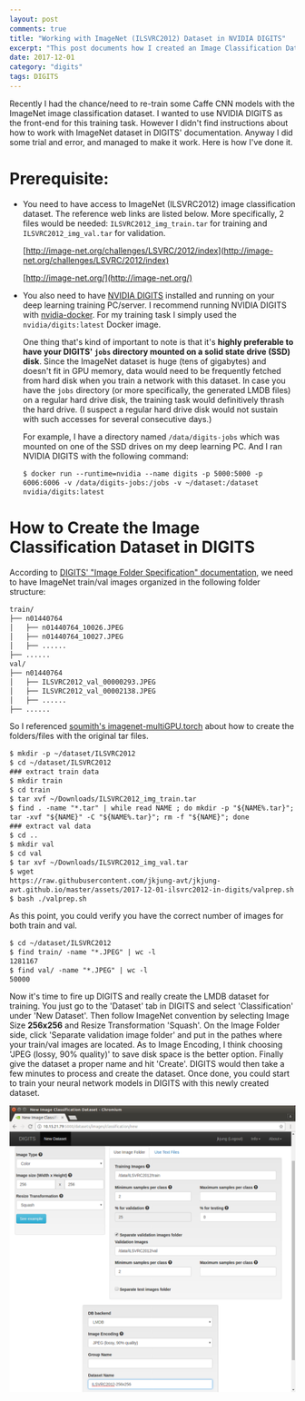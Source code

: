 ```yaml
---
layout: post
comments: true
title: "Working with ImageNet (ILSVRC2012) Dataset in NVIDIA DIGITS"
excerpt: "This post documents how I created an Image Classification Dataset in NVIDIA DIGITS with the well-known ImageNet (ILSVRC2012) image dataset."
date: 2017-12-01
category: "digits"
tags: DIGITS
---
```


Recently I had the chance/need to re-train some Caffe CNN models with the ImageNet image classification dataset. I wanted to use NVIDIA DIGITS as the front-end for this training task. However I didn't find instructions about how to work with ImageNet dataset in DIGITS' documentation. Anyway I did some trial and error, and managed to make it work. Here is how I've done it.

# Prerequisite:

* You need to have access to ImageNet (ILSVRC2012) image classification dataset. The reference web links are listed below. More specifically, 2 files would be needed: `ILSVRC2012_img_train.tar` for training and `ILSVRC2012_img_val.tar` for validation.

  [http://image-net.org/challenges/LSVRC/2012/index](http://image-net.org/challenges/LSVRC/2012/index)

  [http://image-net.org/](http://image-net.org/)

* You also need to have [NVIDIA DIGITS](https://github.com/NVIDIA/DIGITS) installed and running on your deep learning training PC/server. I recommend running NVIDIA DIGITS with [nvidia-docker](https://github.com/NVIDIA/nvidia-docker). For my training task I simply used the `nvidia/digits:latest` Docker image.

  One thing that's kind of important to note is that it's **highly preferable to have your DIGITS' `jobs` directory mounted on a solid state drive (SSD) disk**. Since the ImageNet dataset is huge (tens of gigabytes) and doesn't fit in GPU memory, data would need to be frequently fetched from hard disk when you train a network with this dataset. In case you have the `jobs` directory (or more specifically, the generated LMDB files) on a regular hard drive disk, the training task would definitively thrash the hard drive. (I suspect a regular hard drive disk would not sustain with such accesses for several consecutive days.)

  For example, I have a directory named `/data/digits-jobs` which was mounted on one of the SSD drives on my deep learning PC. And I ran NVIDIA DIGITS with the following command:

  ```shell
  $ docker run --runtime=nvidia --name digits -p 5000:5000 -p 6006:6006 -v /data/digits-jobs:/jobs -v ~/dataset:/dataset nvidia/digits:latest
  ```

# How to Create the Image Classification Dataset in DIGITS

According to [DIGITS' "Image Folder Specification" documentation](https://github.com/NVIDIA/DIGITS/blob/master/docs/ImageFolderFormat.md), we need to have ImageNet train/val images organized in the following folder structure:

  ```
  train/
  ├── n01440764
  │   ├── n01440764_10026.JPEG
  │   ├── n01440764_10027.JPEG
  │   ├── ......
  ├── ......
  val/
  ├── n01440764
  │   ├── ILSVRC2012_val_00000293.JPEG
  │   ├── ILSVRC2012_val_00002138.JPEG
  │   ├── ......
  ├── ......
  ```

So I referenced [soumith's imagenet-multiGPU.torch](https://github.com/soumith/imagenet-multiGPU.torch) about how to create the folders/files with the original tar files.

  ```shell
  $ mkdir -p ~/dataset/ILSVRC2012
  $ cd ~/dataset/ILSVRC2012
  ### extract train data
  $ mkdir train
  $ cd train
  $ tar xvf ~/Downloads/ILSVRC2012_img_train.tar
  $ find . -name "*.tar" | while read NAME ; do mkdir -p "${NAME%.tar}"; tar -xvf "${NAME}" -C "${NAME%.tar}"; rm -f "${NAME}"; done
  ### extract val data
  $ cd ..
  $ mkdir val
  $ cd val
  $ tar xvf ~/Downloads/ILSVRC2012_img_val.tar
  $ wget
https://raw.githubusercontent.com/jkjung-avt/jkjung-avt.github.io/master/assets/2017-12-01-ilsvrc2012-in-digits/valprep.sh
  $ bash ./valprep.sh
  ```

As this point, you could verify you have the correct number of images for both train and val.

  ```shell
  $ cd ~/dataset/ILSVRC2012
  $ find train/ -name "*.JPEG" | wc -l
  1281167
  $ find val/ -name "*.JPEG" | wc -l
  50000
  ```

Now it's time to fire up DIGITS and really create the LMDB dataset for training. You just go to the 'Dataset' tab in DIGITS and select 'Classification' under 'New Dataset'. Then follow ImageNet convention by selecting Image Size **256x256** and Resize Transformation 'Squash'. On the Image Folder side, click 'Separate validation image folder' and put in the pathes where your train/val images are located. As to Image Encoding, I think choosing 'JPEG (lossy, 90% quality)' to save disk space is the better option. Finally give the dataset a proper name and hit 'Create'. DIGITS would then take a few minutes to process and create the dataset. Once done, you could start to train your neural network models in DIGITS with this newly created dataset.

![Screenshot of DIGITS' new image classfication dataset page](/assets/2017-12-01-ilsvrc2012-in-digits/ILSVRC2012-256x256.png)
